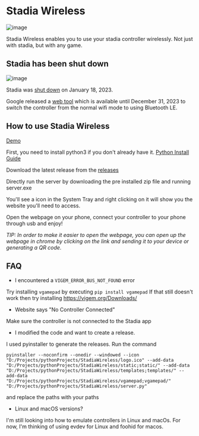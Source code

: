 # Stadia Wireless
![image](https://j.gifs.com/28oNLW.gif)

Stadia Wireless enables you to use your stadia controller wirelessly. Not just with stadia, but with any game.

## Stadia has been shut down

![image](https://user-images.githubusercontent.com/35399171/214456250-032f3d2a-7615-449e-a6f4-137a607c4dd0.png)

Stadia was [shut down](https://stadia.google.com/gg/) on January 18, 2023.

Google released a [web tool](https://stadia.google.com/controller) which is available until December 31, 2023 to switch the controller from the normal wifi mode to using Bluetooth LE.

## How to use Stadia Wireless
[Demo](https://www.youtube.com/watch?v=tBFfNh7ldqo&ab_channel=ParthShah)

First, you need to install python3 if you don't already have it.
[Python Install Guide](https://realpython.com/installing-python/)

Download the latest release from the [releases](https://github.com/helloparthshah/StadiaWireless/releases/)

Directly run the server by downloading the pre installed zip file and running server.exe

You'll see a icon in the System Tray and right clicking on it will show you the website you'll need to access.

Open the webpage on your phone, connect your controller to your phone through usb and enjoy!

*TIP: In order to make it easier to open the webpage, you can open up the webpage in chrome by clicking on the link and sending it to your device or generating a QR code.*

## FAQ

- I encountered a `VIGEM_ERROR_BUS_NOT_FOUND` error

Try installing `vgamepad` by executing `pip install vgamepad`
If that still doesn't work then try installing https://vigem.org/Downloads/

- Website says "No Controller Connected"

Make sure the controller is not connected to the Stadia app

- I modified the code and want to create a release.

I used pyinstaller to generate the releases. Run the command
```
pyinstaller --noconfirm --onedir --windowed --icon "D:/Projects/pythonProjects/StadiaWireless/logo.ico" --add-data "D:/Projects/pythonProjects/StadiaWireless/static;static/" --add-data "D:/Projects/pythonProjects/StadiaWireless/templates;templates/" --add-data "D:/Projects/pythonProjects/StadiaWireless/vgamepad;vgamepad/"  "D:/Projects/pythonProjects/StadiaWireless/server.py"
```
and replace the paths with your paths

- Linux and macOS versions?

I'm still looking into how to emulate controllers in Linux and macOs. For now, I'm thinking of using evdev for Linux and foohid for macos.
